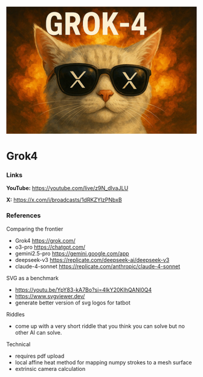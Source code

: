 ![thumbnail](thumbnail.jpg)

# Grok4

### Links

**YouTube:** https://youtube.com/live/z9N_dIvaJLU

**X:** https://x.com/i/broadcasts/1dRKZYlzPNbxB

### References

Comparing the frontier
- Grok4 https://grok.com/
- o3-pro https://chatgpt.com/
- gemini2.5-pro https://gemini.google.com/app
- deepseek-v3 https://replicate.com/deepseek-ai/deepseek-v3
- claude-4-sonnet https://replicate.com/anthropic/claude-4-sonnet

SVG as a benchmark
- https://youtu.be/YpY83-kA7Bo?si=4lkY20KIhQANl0Q4
- https://www.svgviewer.dev/
- generate better version of svg logos for tatbot

Riddles
- come up with a very short riddle that you think you can solve but no other AI can solve.

Technical
- requires pdf upload
- local affine heat method for mapping numpy strokes to a mesh surface
- extrinsic camera calculation
